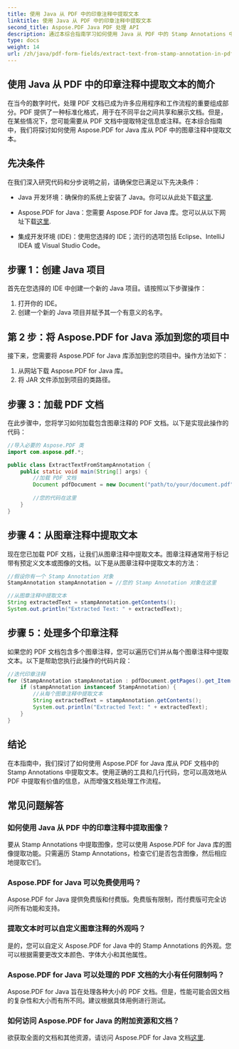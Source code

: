 ```yaml
---
title: 使用 Java 从 PDF 中的印章注释中提取文本
linktitle: 使用 Java 从 PDF 中的印章注释中提取文本
second_title: Aspose.PDF Java PDF 处理 API
description: 通过本综合指南学习如何使用 Java 从 PDF 中的 Stamp Annotations 中提取文本。使用 Aspose.PDF for Java 实现高效的 PDF 文档处理。
type: docs
weight: 14
url: /zh/java/pdf-form-fields/extract-text-from-stamp-annotation-in-pdf-using-java/
---
```


## 使用 Java 从 PDF 中的印章注释中提取文本的简介

在当今的数字时代，处理 PDF 文档已成为许多应用程序和工作流程的重要组成部分。PDF 提供了一种标准化格式，用于在不同平台之间共享和展示文档。但是，在某些情况下，您可能需要从 PDF 文档中提取特定信息或注释。在本综合指南中，我们将探讨如何使用 Aspose.PDF for Java 库从 PDF 中的图章注释中提取文本。

## 先决条件

在我们深入研究代码和分步说明之前，请确保您已满足以下先决条件：

-  Java 开发环境：确保你的系统上安装了 Java。你可以从此处下载[这里](https://www.java.com/download/).

- Aspose.PDF for Java：您需要 Aspose.PDF for Java 库。您可以从以下网址下载[这里](https://releases.aspose.com/pdf/java/).

- 集成开发环境 (IDE)：使用您选择的 IDE；流行的选项包括 Eclipse、IntelliJ IDEA 或 Visual Studio Code。

## 步骤 1：创建 Java 项目

首先在您选择的 IDE 中创建一个新的 Java 项目。请按照以下步骤操作：

1. 打开你的 IDE。
2. 创建一个新的 Java 项目并赋予其一个有意义的名字。

## 第 2 步：将 Aspose.PDF for Java 添加到您的项目中

接下来，您需要将 Aspose.PDF for Java 库添加到您的项目中。操作方法如下：

1. 从网站下载 Aspose.PDF for Java 库。
2. 将 JAR 文件添加到项目的类路径。

## 步骤 3：加载 PDF 文档

在此步骤中，您将学习如何加载包含图章注释的 PDF 文档。以下是实现此操作的代码：

```java
//导入必要的 Aspose.PDF 类
import com.aspose.pdf.*;

public class ExtractTextFromStampAnnotation {
    public static void main(String[] args) {
        //加载 PDF 文档
        Document pdfDocument = new Document("path/to/your/document.pdf");
        
        //您的代码在这里
    }
}
```

## 步骤 4：从图章注释中提取文本

现在您已加载 PDF 文档，让我们从图章注释中提取文本。图章注释通常用于标记带有预定义文本或图像的文档。以下是从图章注释中提取文本的方法：

```java
//假设你有一个 Stamp Annotation 对象
StampAnnotation stampAnnotation = //您的 Stamp Annotation 对象在这里

//从图章注释中提取文本
String extractedText = stampAnnotation.getContents();
System.out.println("Extracted Text: " + extractedText);
```

## 步骤 5：处理多个印章注释

如果您的 PDF 文档包含多个图章注释，您可以遍历它们并从每个图章注释中提取文本。以下是帮助您执行此操作的代码片段：

```java
//迭代印章注释
for (StampAnnotation stampAnnotation : pdfDocument.getPages().get_Item(1).getAnnotations()) {
    if (stampAnnotation instanceof StampAnnotation) {
        //从每个图章注释中提取文本
        String extractedText = stampAnnotation.getContents();
        System.out.println("Extracted Text: " + extractedText);
    }
}
```

## 结论

在本指南中，我们探讨了如何使用 Aspose.PDF for Java 库从 PDF 文档中的 Stamp Annotations 中提取文本。使用正确的工具和几行代码，您可以高效地从 PDF 中提取有价值的信息，从而增强文档处理工作流程。

## 常见问题解答

### 如何使用 Java 从 PDF 中的印章注释中提取图像？

要从 Stamp Annotations 中提取图像，您可以使用 Aspose.PDF for Java 库的图像提取功能。只需遍历 Stamp Annotations，检查它们是否包含图像，然后相应地提取它们。

### Aspose.PDF for Java 可以免费使用吗？

Aspose.PDF for Java 提供免费版和付费版。免费版有限制，而付费版可完全访问所有功能和支持。

### 提取文本时可以自定义图章注释的外观吗？

是的，您可以自定义 Aspose.PDF for Java 中的 Stamp Annotations 的外观。您可以根据需要更改文本颜色、字体大小和其他属性。

### Aspose.PDF for Java 可以处理的 PDF 文档的大小有任何限制吗？

Aspose.PDF for Java 旨在处理各种大小的 PDF 文档。但是，性能可能会因文档的复杂性和大小而有所不同。建议根据具体用例进行测试。

### 如何访问 Aspose.PDF for Java 的附加资源和文档？

欲获取全面的文档和其他资源，请访问 Aspose.PDF for Java 文档[这里](https://reference.aspose.com/pdf/java/).